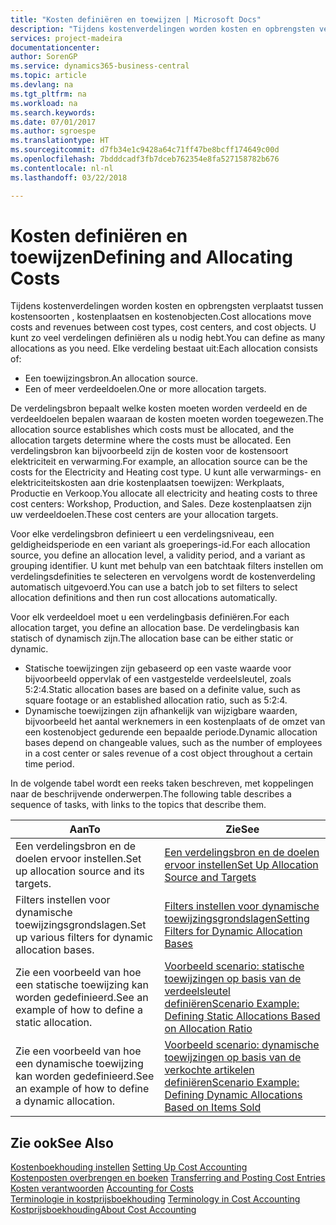 ```yaml
---
title: "Kosten definiëren en toewijzen | Microsoft Docs"
description: "Tijdens kostenverdelingen worden kosten en opbrengsten verplaatst tussen kostensoorten , kostenplaatsen en kostenobjecten. U kunt zo veel verdelingen definiëren als u nodig hebt."
services: project-madeira
documentationcenter: 
author: SorenGP
ms.service: dynamics365-business-central
ms.topic: article
ms.devlang: na
ms.tgt_pltfrm: na
ms.workload: na
ms.search.keywords: 
ms.date: 07/01/2017
ms.author: sgroespe
ms.translationtype: HT
ms.sourcegitcommit: d7fb34e1c9428a64c71ff47be8bcff174649c00d
ms.openlocfilehash: 7bdddcadf3fb7dceb762354e8fa527158782b676
ms.contentlocale: nl-nl
ms.lasthandoff: 03/22/2018

---
```

# <a name="defining-and-allocating-costs"></a><span data-ttu-id="72e73-104">Kosten definiëren en toewijzen</span><span class="sxs-lookup"><span data-stu-id="72e73-104">Defining and Allocating Costs</span></span>
<span data-ttu-id="72e73-105">Tijdens kostenverdelingen worden kosten en opbrengsten verplaatst tussen kostensoorten , kostenplaatsen en kostenobjecten.</span><span class="sxs-lookup"><span data-stu-id="72e73-105">Cost allocations move costs and revenues between cost types, cost centers, and cost objects.</span></span> <span data-ttu-id="72e73-106">U kunt zo veel verdelingen definiëren als u nodig hebt.</span><span class="sxs-lookup"><span data-stu-id="72e73-106">You can define as many allocations as you need.</span></span> <span data-ttu-id="72e73-107">Elke verdeling bestaat uit:</span><span class="sxs-lookup"><span data-stu-id="72e73-107">Each allocation consists of:</span></span>  

-   <span data-ttu-id="72e73-108">Een toewijzingsbron.</span><span class="sxs-lookup"><span data-stu-id="72e73-108">An allocation source.</span></span>  
-   <span data-ttu-id="72e73-109">Een of meer verdeeldoelen.</span><span class="sxs-lookup"><span data-stu-id="72e73-109">One or more allocation targets.</span></span>  

<span data-ttu-id="72e73-110">De verdelingsbron bepaalt welke kosten moeten worden verdeeld en de verdeeldoelen bepalen waaraan de kosten moeten worden toegewezen.</span><span class="sxs-lookup"><span data-stu-id="72e73-110">The allocation source establishes which costs must be allocated, and the allocation targets determine where the costs must be allocated.</span></span> <span data-ttu-id="72e73-111">Een verdelingsbron kan bijvoorbeeld zijn de kosten voor de kostensoort elektriciteit en verwarming.</span><span class="sxs-lookup"><span data-stu-id="72e73-111">For example, an allocation source can be the costs for the Electricity and Heating cost type.</span></span> <span data-ttu-id="72e73-112">U kunt alle verwarmings- en elektriciteitskosten aan drie kostenplaatsen toewijzen: Werkplaats, Productie en Verkoop.</span><span class="sxs-lookup"><span data-stu-id="72e73-112">You allocate all electricity and heating costs to three cost centers: Workshop, Production, and Sales.</span></span> <span data-ttu-id="72e73-113">Deze kostenplaatsen zijn uw verdeeldoelen.</span><span class="sxs-lookup"><span data-stu-id="72e73-113">These cost centers are your allocation targets.</span></span>  

<span data-ttu-id="72e73-114">Voor elke verdelingsbron definieert u een verdelingsniveau, een geldigheidsperiode en een variant als groeperings-id.</span><span class="sxs-lookup"><span data-stu-id="72e73-114">For each allocation source, you define an allocation level, a validity period, and a variant as grouping identifier.</span></span> <span data-ttu-id="72e73-115">U kunt met behulp van een batchtaak filters instellen om verdelingsdefinities te selecteren en vervolgens wordt de kostenverdeling automatisch uitgevoerd.</span><span class="sxs-lookup"><span data-stu-id="72e73-115">You can use a batch job to set filters to select allocation definitions and then run cost allocations automatically.</span></span>  

<span data-ttu-id="72e73-116">Voor elk verdeeldoel moet u een verdelingbasis definiëren.</span><span class="sxs-lookup"><span data-stu-id="72e73-116">For each allocation target, you define an allocation base.</span></span> <span data-ttu-id="72e73-117">De verdelingbasis kan statisch of dynamisch zijn.</span><span class="sxs-lookup"><span data-stu-id="72e73-117">The allocation base can be either static or dynamic.</span></span>  

-   <span data-ttu-id="72e73-118">Statische toewijzingen zijn gebaseerd op een vaste waarde voor bijvoorbeeld oppervlak of een vastgestelde verdeelsleutel, zoals 5:2:4.</span><span class="sxs-lookup"><span data-stu-id="72e73-118">Static allocation bases are based on a definite value, such as square footage or an established allocation ratio, such as 5:2:4.</span></span>  
-   <span data-ttu-id="72e73-119">Dynamische toewijzingen zijn afhankelijk van wijzigbare waarden, bijvoorbeeld het aantal werknemers in een kostenplaats of de omzet van een kostenobject gedurende een bepaalde periode.</span><span class="sxs-lookup"><span data-stu-id="72e73-119">Dynamic allocation bases depend on changeable values, such as the number of employees in a cost center or sales revenue of a cost object throughout a certain time period.</span></span>  

<span data-ttu-id="72e73-120">In de volgende tabel wordt een reeks taken beschreven, met koppelingen naar de beschrijvende onderwerpen.</span><span class="sxs-lookup"><span data-stu-id="72e73-120">The following table describes a sequence of tasks, with links to the topics that describe them.</span></span>

|<span data-ttu-id="72e73-121">Aan</span><span class="sxs-lookup"><span data-stu-id="72e73-121">To</span></span>|<span data-ttu-id="72e73-122">Zie</span><span class="sxs-lookup"><span data-stu-id="72e73-122">See</span></span>|  
|--------|---------|  
|<span data-ttu-id="72e73-123">Een verdelingsbron en de doelen ervoor instellen.</span><span class="sxs-lookup"><span data-stu-id="72e73-123">Set up allocation source and its targets.</span></span>|[<span data-ttu-id="72e73-124">Een verdelingsbron en de doelen ervoor instellen</span><span class="sxs-lookup"><span data-stu-id="72e73-124">Set Up Allocation Source and Targets</span></span>](finance-how-to-set-up-allocation-source-and-targets.md)|  
|<span data-ttu-id="72e73-125">Filters instellen voor dynamische toewijzingsgrondslagen.</span><span class="sxs-lookup"><span data-stu-id="72e73-125">Set up various filters for dynamic allocation bases.</span></span>|[<span data-ttu-id="72e73-126">Filters instellen voor dynamische toewijzingsgrondslagen</span><span class="sxs-lookup"><span data-stu-id="72e73-126">Setting Filters for Dynamic Allocation Bases</span></span>](finance-setting-filters-for-dynamic-allocation-bases.md)|  
|<span data-ttu-id="72e73-127">Zie een voorbeeld van hoe een statische toewijzing kan worden gedefinieerd.</span><span class="sxs-lookup"><span data-stu-id="72e73-127">See an example of how to define a static allocation.</span></span>|[<span data-ttu-id="72e73-128">Voorbeeld scenario: statische toewijzingen op basis van de verdeelsleutel definiëren</span><span class="sxs-lookup"><span data-stu-id="72e73-128">Scenario Example: Defining Static Allocations Based on Allocation Ratio</span></span>](finance-scenario-example-defining-static-allocations-based-on-allocation-ratio.md)|  
|<span data-ttu-id="72e73-129">Zie een voorbeeld van hoe een dynamische toewijzing kan worden gedefinieerd.</span><span class="sxs-lookup"><span data-stu-id="72e73-129">See an example of how to define a dynamic allocation.</span></span>|[<span data-ttu-id="72e73-130">Voorbeeld scenario: dynamische toewijzingen op basis van de verkochte artikelen definiëren</span><span class="sxs-lookup"><span data-stu-id="72e73-130">Scenario Example: Defining Dynamic Allocations Based on Items Sold</span></span>](finance-scenario-example-defining-dynamic-allocations-based-on-items-sold.md)|  

## <a name="see-also"></a><span data-ttu-id="72e73-131">Zie ook</span><span class="sxs-lookup"><span data-stu-id="72e73-131">See Also</span></span>  
 <span data-ttu-id="72e73-132">[Kostenboekhouding instellen](finance-set-up-cost-accounting.md) </span><span class="sxs-lookup"><span data-stu-id="72e73-132">[Setting Up Cost Accounting](finance-set-up-cost-accounting.md) </span></span>  
 <span data-ttu-id="72e73-133">[Kostenposten overbrengen en boeken](finance-transfer-and-post-cost-entries.md) </span><span class="sxs-lookup"><span data-stu-id="72e73-133">[Transferring and Posting Cost Entries](finance-transfer-and-post-cost-entries.md) </span></span>  
 <span data-ttu-id="72e73-134">[Kosten verantwoorden](finance-manage-cost-accounting.md) </span><span class="sxs-lookup"><span data-stu-id="72e73-134">[Accounting for Costs](finance-manage-cost-accounting.md) </span></span>  
 <span data-ttu-id="72e73-135">[Terminologie in kostprijsboekhouding](finance-terminology-in-cost-accounting.md) </span><span class="sxs-lookup"><span data-stu-id="72e73-135">[Terminology in Cost Accounting](finance-terminology-in-cost-accounting.md) </span></span>  
 [<span data-ttu-id="72e73-136">Kostprijsboekhouding</span><span class="sxs-lookup"><span data-stu-id="72e73-136">About Cost Accounting</span></span>](finance-about-cost-accounting.md)

